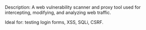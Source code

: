 Description: A web vulnerability scanner and proxy tool used for intercepting, modifying, and analyzing web traffic.

Ideal for: testing login forms, XSS, SQLi, CSRF.
